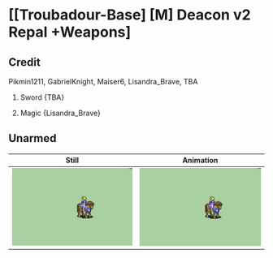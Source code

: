 # [\[Troubadour-Base\] \[M\] Deacon v2 Repal +Weapons]

## Credit

Pikmin1211, GabrielKnight, Maiser6, Lisandra_Brave, TBA

1. Sword {TBA}

6. Magic {Lisandra_Brave}
	
## Unarmed

| Still | Animation |
| :---: | :-------: |
| ![Unarmed still](./Unarmed_000.png) | ![Unarmed animation](./Unarmed.gif) |
